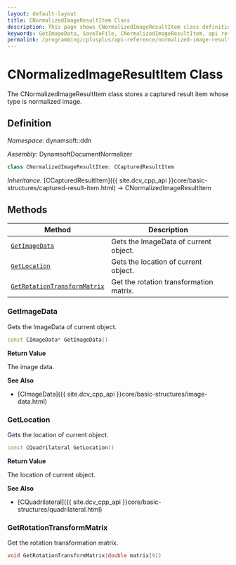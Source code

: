 ```yaml
---
layout: default-layout
title: CNormalizedImageResultItem Class
description: This page shows CNormalizedImageResultItem class definition of Dynamsoft Document Normalizer SDK C++ Edition.
keywords: GetImageData, SaveToFile, CNormalizedImageResultItem, api reference
permalink: /programming/cplusplus/api-reference/normalized-image-result-item.html
---
```


# CNormalizedImageResultItem Class

The CNormalizedImageResultItem class stores a captured result item whose type is normalized image.

## Definition

*Namespace:* dynamsoft::ddn

*Assembly:* DynamsoftDocumentNormalizer

```cpp
class CNormalizedImageResultItem: CCapturedResultItem
```

*Inheritance:* [CCapturedResultItem]({{ site.dcv_cpp_api }}core/basic-structures/captured-result-item.html) -> CNormalizedImageResultItem

## Methods

| Method | Description |
|--------|-------------|
| [`GetImageData`](#getimagedata) | Gets the ImageData of current object. |
| [`GetLocation`](#getlocation) | Gets the location of current object. |
| [`GetRotationTransformMatrix`](#getrotationtransformmatrix) | Get the rotation transformation matrix. |

### GetImageData

Gets the ImageData of current object.

```cpp
const CImageData* GetImageData() 
```

**Return Value**

The image data.

**See Also**

* [CImageData]({{ site.dcv_cpp_api }}core/basic-structures/image-data.html)

### GetLocation

Gets the location of current object.

```cpp
const CQuadrilateral GetLocation() 
```

**Return Value**

The location of current object.

**See Also**

* [CQuadrilateral]({{ site.dcv_cpp_api }}core/basic-structures/quadrilateral.html)

### GetRotationTransformMatrix

Get the rotation transformation matrix.

```cpp
void GetRotationTransformMatrix(double matrix[9])
```
